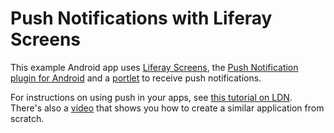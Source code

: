 # Push Notifications with Liferay Screens

This example Android app uses [Liferay Screens](https://github.com/liferay/liferay-screens/), the [Push Notification plugin for Android](https://github.com/brunofarache/liferay-push-android) and a [portlet](https://github.com/liferay/liferay-plugins/tree/master/portlets/push-notifications-portlet) to receive push notifications.

For instructions on using push in your apps, see [this tutorial on LDN](https://dev.liferay.com/develop/tutorials/-/knowledge_base/6-2/using-liferay-push-in-android-apps). There's also a [video](https://www.youtube.com/watch?v=4LjutX0dcRw) that shows you how to create a similar application from scratch.